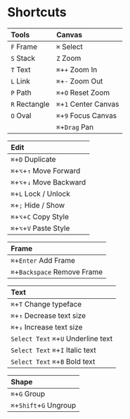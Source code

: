# Shortcuts

| Tools | Canvas |
| :--- | :--- |
| `F` Frame | `⌘` Select |
| `S` Stack | `Z` Zoom |
| `T` Text | `⌘`+`+` Zoom In |
| `L` Link | `⌘`+`-` Zoom Out |
| `P` Path | `⌘`+`O` Reset Zoom |
| `R` Rectangle | `⌘`+`1` Center Canvas |
| `O` Oval | `⌘`+`9` Focus Canvas |
|  | `⌘`+`Drag` Pan |

| Edit |
| :--- |
| `⌘`+`D` Duplicate |
| `⌘`+`⌥`+`↑` Move Forward |
| `⌘`+`⌥`+`↓` Move Backward |
| `⌘`+`L` Lock / Unlock |
| `⌘`+`;` Hide / Show |
| `⌘`+`⌥`+`C` Copy Style |
| `⌘`+`⌥`+`V` Paste Style |

| Frame |
| :--- |
| `⌘`+`Enter` Add Frame |
| `⌘`+`Backspace` Remove Frame |

| Text |
| :--- |
| `⌘`+`T` Change typeface |
| `⌘`+`↑` Decrease text size |
| `⌘`+`↓` Increase text size |
| `Select Text` `⌘`+`U` Underline text |
| `Select Text` `⌘`+`I` Italic text |
| `Select Text` `⌘`+`B` Bold text |

| Shape |
| :--- |
| `⌘`+`G` Group |
| `⌘`+`Shift`+`G` Ungroup |

